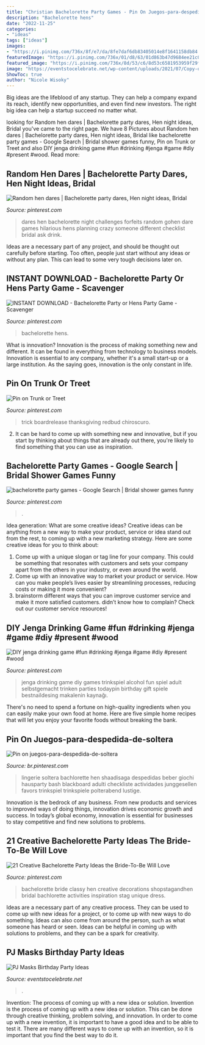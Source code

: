 ```yaml
---
title: "Christian Bachelorette Party Games - Pin On Juegos-para-despedida-de-soltera"
description: "Bachelorette hens"
date: "2022-11-25"
categories:
- "ideas"
tags: ["ideas"]
images:
- "https://i.pinimg.com/736x/8f/e7/da/8fe7daf6db83405014e8f1641158db84.jpg"
featuredImage: "https://i.pinimg.com/736x/01/d8/63/01d863b47d9684ee21c0f8378d909f8d.jpg"
featured_image: "https://i.pinimg.com/736x/8d/53/c6/8d53c6581953959f29f9c41f2e9f5f69.jpg"
image: "https://eventstocelebrate.net/wp-content/uploads/2021/07/Copy-of-Red-Blue-Yellow-Costume-Party-Invitation-768x1152.jpg"
ShowToc: true
author: "Nicole Wisoky"
---
```



Big ideas are the lifeblood of any startup. They can help a company expand its reach, identify new opportunities, and even find new investors. The right big idea can help a startup succeed no matter what.

	

		
looking for Random hen dares | Bachelorette party dares, Hen night ideas, Bridal you've came to the right page. We have 8 Pictures about Random hen dares | Bachelorette party dares, Hen night ideas, Bridal like bachelorette party games - Google Search | Bridal shower games funny, Pin on Trunk or Treet and also DIY jenga drinking game #fun #drinking #jenga #game #diy #present #wood. Read more:
		
    
## Random Hen Dares | Bachelorette Party Dares, Hen Night Ideas, Bridal

<img loading=lazy src="https://i.pinimg.com/736x/05/fb/5d/05fb5d48dc1d6b2e576b3e4b199f3da6--hen-party-dares-hen-do-dares.jpg" onerror="this.onerror=null;this.src='https://tse2.mm.bing.net/th?id=OIP.7xQdYnZJmI7-DIYbD_S_ggHaPY&amp;pid=15.1';" alt="Random hen dares | Bachelorette party dares, Hen night ideas, Bridal">

_Source: pinterest.com_

>dares hen bachelorette night challenges forfeits random gohen dare games hilarious hens planning crazy someone different checklist bridal ask drink. 

	

Ideas are a necessary part of any project, and should be thought out carefully before starting. Too often, people just start without any ideas or without any plan. This can lead to some very tough decisions later on.

    
## INSTANT DOWNLOAD - Bachelorette Party Or Hens Party Game - Scavenger

<img loading=lazy src="https://i.pinimg.com/736x/f9/d4/51/f9d451992d3f43890cc2d73c2045338f.jpg" onerror="this.onerror=null;this.src='https://tse3.mm.bing.net/th?id=OIP.RH3iREmlrQfa7Y3il6jAoQHaLc&amp;pid=15.1';" alt="INSTANT DOWNLOAD - Bachelorette Party or Hens Party Game - Scavenger">

_Source: pinterest.com_

>bachelorette hens. 

	

What is innovation?
Innovation is the process of making something new and different. It can be found in everything from technology to business models. Innovation is essential to any company, whether it's a small start-up or a large institution. As the saying goes, innovation is the only constant in life.

    
## Pin On Trunk Or Treet

<img loading=lazy src="https://i.pinimg.com/736x/01/d8/63/01d863b47d9684ee21c0f8378d909f8d.jpg" onerror="this.onerror=null;this.src='https://tse3.mm.bing.net/th?id=OIP.JyaNe6oz70UOhL8i8yJJwgHaHa&amp;pid=15.1';" alt="Pin on Trunk or Treet">

_Source: pinterest.com_

>trick boardrelease thanksgiving redbud chiroscuro. 

	

2. It can be hard to come up with something new and innovative, but if you start by thinking about things that are already out there, you're likely to find something that you can use as inspiration. 

    
## Bachelorette Party Games - Google Search | Bridal Shower Games Funny

<img loading=lazy src="https://i.pinimg.com/736x/a6/62/0b/a6620bd21050dacb1e7e797690476a8e--bachelorette-party-games-google-search.jpg" onerror="this.onerror=null;this.src='https://tse1.mm.bing.net/th?id=OIP.j2tIaZONt6_Xu3jmvbavtQHaJl&amp;pid=15.1';" alt="bachelorette party games - Google Search | Bridal shower games funny">

_Source: pinterest.com_

>. 

	

Idea generation: What are some creative ideas?
Creative ideas can be anything from a new way to make your product, service or idea stand out from the rest, to coming up with a new marketing strategy. Here are some creative ideas for you to think about: 
1. Come up with a unique slogan or tag line for your company. This could be something that resonates with customers and sets your company apart from the others in your industry, or even around the world. 
2. Come up with an innovative way to market your product or service. How can you make people’s lives easier by streamlining processes, reducing costs or making it more convenient? 
3. brainstorm different ways that you can improve customer service and make it more satisfied customers. didn’t know how to complain? Check out our customer service resources! 

    
## DIY Jenga Drinking Game #fun #drinking #jenga #game #diy #present #wood

<img loading=lazy src="https://i.pinimg.com/736x/8d/53/c6/8d53c6581953959f29f9c41f2e9f5f69.jpg" onerror="this.onerror=null;this.src='https://tse3.mm.bing.net/th?id=OIP.JgXDF2JexOPlXepaZLBpawHaJ3&amp;pid=15.1';" alt="DIY jenga drinking game #fun #drinking #jenga #game #diy #present #wood">

_Source: pinterest.com_

>jenga drinking game diy games trinkspiel alcohol fun spiel adult selbstgemacht trinken parties todaypin birthday gift spiele bestnaildesing makalenin kaynağı. 

	

There's no need to spend a fortune on high-quality ingredients when you can easily make your own food at home. Here are five simple home recipes that will let you enjoy your favorite foods without breaking the bank.

    
## Pin On Juegos-para-despedida-de-soltera

<img loading=lazy src="https://i.pinimg.com/736x/5c/4c/02/5c4c027f72b8c1c98a959c1ba61bb112.jpg" onerror="this.onerror=null;this.src='https://tse1.mm.bing.net/th?id=OIP.-HGURO9jqnn6vbyiu6ZFuQHaJ4&amp;pid=15.1';" alt="Pin on juegos-para-despedida-de-soltera">

_Source: br.pinterest.com_

>lingerie soltera bachlorette hen shaadisaga despedidas beber giochi hausparty bash blackboard adulti checkliste actividades junggesellen favors trinkspiel trinkspiele polterabend lustige. 

	

Innovation is the bedrock of any business. From new products and services to improved ways of doing things, innovation drives economic growth and success. In today’s global economy, innovation is essential for businesses to stay competitive and find new solutions to problems.

    
## 21 Creative Bachelorette Party Ideas The Bride-To-Be Will Love

<img loading=lazy src="https://i.pinimg.com/736x/8f/e7/da/8fe7daf6db83405014e8f1641158db84.jpg" onerror="this.onerror=null;this.src='https://tse1.mm.bing.net/th?id=OIP.fMqC-eigiIKfO0Rk4n1MXwHaO0&amp;pid=15.1';" alt="21 Creative Bachelorette Party Ideas the Bride-To-Be Will Love">

_Source: pinterest.com_

>bachelorette bride classy hen creative decorations shopstagandhen bridal bachlorette activities inspiration stag unique dress. 

	

Ideas are a necessary part of any creative process. They can be used to come up with new ideas for a project, or to come up with new ways to do something. Ideas can also come from around the person, such as what someone has heard or seen. Ideas can be helpful in coming up with solutions to problems, and they can be a spark for creativity.

    
## PJ Masks Birthday Party Ideas

<img loading=lazy src="https://eventstocelebrate.net/wp-content/uploads/2021/07/Copy-of-Red-Blue-Yellow-Costume-Party-Invitation-768x1152.jpg" onerror="this.onerror=null;this.src='https://tse4.mm.bing.net/th?id=OIP.FQgQKzmUWPqUESvxBw2NHAHaLH&amp;pid=15.1';" alt="PJ Masks Birthday Party Ideas">

_Source: eventstocelebrate.net_

>. 

	

Invention: The process of coming up with a new idea or solution.
Invention is the process of coming up with a new idea or solution. This can be done through creative thinking, problem solving, and innovation. In order to come up with a new invention, it is important to have a good idea and to be able to test it. There are many different ways to come up with an invention, so it is important that you find the best way to do it.


